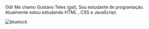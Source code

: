 Olá! Me chamo Gustavo Teles (gst), Sou estudante de programação. Atualmente estou estudando HTML , CSS e JavaScript.


![bluelock](https://github.com/user-attachments/assets/8a02593e-d378-4a53-9b30-9a84aacde19a)
